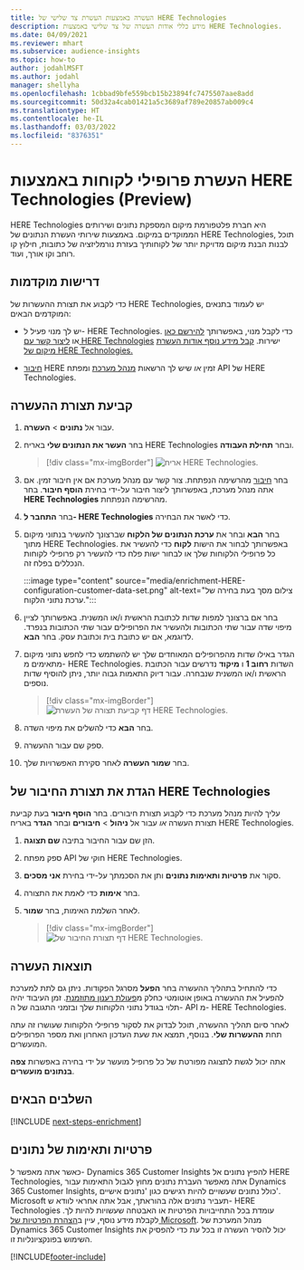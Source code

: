 ```yaml
---
title: העשרה באמצעות העשרת צד שלישי של HERE Technologies
description: מידע כללי אודות העשרה של צד שלישי באמצעות HERE Technologies.
ms.date: 04/09/2021
ms.reviewer: mhart
ms.subservice: audience-insights
ms.topic: how-to
author: jodahlMSFT
ms.author: jodahl
manager: shellyha
ms.openlocfilehash: 1cbbad9bfe559bcb15b23894fc7475507aae8add
ms.sourcegitcommit: 50d32a4cab01421a5c3689af789e20857ab009c4
ms.translationtype: HT
ms.contentlocale: he-IL
ms.lasthandoff: 03/03/2022
ms.locfileid: "8376351"
---
```

# <a name="enrichment-of-customer-profiles-with-here-technologies-preview"></a>העשרת פרופילי לקוחות באמצעות HERE Technologies‏ (Preview)

HERE Technologies היא חברת פלטפורמת מיקום המספקת נתונים ושירותים הממוקדים במיקום. באמצעות שירותי העשרת הנתונים של HERE Technologies, תוכל לבנות הבנת מיקום מדויקת יותר של לקוחותיך בעזרת נורמליזציה של כתובות, חילוץ קו רוחב וקו אורך, ועוד.

## <a name="prerequisites"></a>דרישות מוקדמות

כדי לקבוע את תצורת ההעשרות של HERE Technologies, יש לעמוד בתנאים המוקדמים הבאים:

- יש לך מנוי פעיל ל- HERE Technologies. כדי לקבל מנוי, באפשרותך [להירשם כאן](https://developer.here.com/sign-up?utm_medium=referral&utm_source=Microsoft-Dynamics-CI&create=Freemium-Basic) או [ליצור קשר עם HERE Technologies](https://developer.here.com/help?utm_medium=referral&utm_source=Microsoft-Dynamics-CI#how-can-we-help-you) ישירות. [קבל מידע נוסף אודות העשרת מיקום של HERE Technologies.](https://developer.here.com/location-enrichment?cid=Dev-MicrosoftDynamics-DB-0-Dev-&utm_source=MicrosoftDynamics&utm_medium=referral&utm_campaign=Online_Dev_ReferralMicrosoft)

- [חיבור](connections.md) HERE זמין *או* שיש לך הרשאות [מנהל מערכת](permissions.md#admin) ומפתח API של HERE Technologies.

## <a name="configure-the-enrichment"></a>קביעת תצורת ההעשרה

1. עבור אל **נתונים** > **העשרה**. 

1. בחר **העשר את הנתונים שלי** באריח HERE Technologies ובחר **תחילת העבודה**.

   > [!div class="mx-imgBorder"]
   > ![אריח HERE Technologies.](media/HERE-tile.png "אריח HERE Technologies")

1. בחר [חיבור](connections.md) מהרשימה הנפתחת. צור קשר עם מנהל מערכת אם אין חיבור זמין. אם אתה מנהל מערכת, באפשרותך ליצור חיבור על-ידי בחירת **הוסף חיבור**. בחר **HERE Technologies** מהרשימה הנפתחת. 

1. בחר **התחבר ל- HERE Technologies** כדי לאשר את הבחירה.

1.  בחר **הבא** ובחר את **ערכת הנתונים של הלקוח** שברצונך להעשיר בנתוני מיקום מתוך HERE Technologies. באפשרותך לבחור את הישות **לקוח** כדי להעשיר את כל פרופילי הלקוחות שלך או לבחור ישות פלח כדי להעשיר רק פרופילי לקוחות הנכללים בפלח זה.

    :::image type="content" source="media/enrichment-HERE-configuration-customer-data-set.png" alt-text="צילום מסך בעת בחירה של ערכת נתוני הלקוח.":::

1. בחר אם ברצונך למפות שדות לכתובת הראשית ו/או המשנית. באפשרותך לציין מיפוי שדה עבור שתי הכתובות ולהעשיר את הפרופילים עבור שתי הכתובות בנפרד. לדוגמא, אם יש כתובת בית וכתובת עסק. בחר **הבא**.

1. הגדר באילו שדות מהפרופילים המאוחדים שלך יש להשתמש כדי לחפש נתוני מיקום מתאימים מ- HERE Technologies. השדות **רחוב 1** ו **מיקוד** נדרשים עבור הכתובת הראשית ו/או המשנית שנבחרה. עבור דיוק התאמות גבוה יותר, ניתן להוסיף שדות נוספים.

   > [!div class="mx-imgBorder"]
   > ![דף קביעת תצורה של העשרת HERE Technologies.](media/enrichment-HERE-configuration.png "דף קביעת תצורה של העשרת HERE Technologies")

1. בחר **הבא** כדי להשלים את מיפוי השדה.

1. ספק שם עבור ההעשרה. 

1. בחר **שמור העשרה** לאחר סקירת האפשרויות שלך.

## <a name="configure-the-connection-for-here-technologies"></a>הגדת את תצורת החיבור של HERE Technologies 

עליך להיות מנהל מערכת כדי לקבוע תצורת חיבורים. בחר **הוסף חיבור** בעת קביעת תצורת העשרה *או* עבור אל **ניהול** > **חיבורים** ובחר **הגדר** באריח HERE Technologies.

1. הזן שם עבור החיבור בתיבה **שם תצוגה**.

1. ספק מפתח API חוקי של HERE Technologies.

1. סקור את **פרטיות ותאימות נתונים** ותן את הסכמתך על-ידי בחירת **אני מסכים**.

1. בחר **אימות** כדי לאמת את התצורה.

1. לאחר השלמת האימות, בחר **שמור**.

   > [!div class="mx-imgBorder"]
   > ![דף תצורת החיבור של HERE Technologies.](media/enrichment-HERE-connection.png "דף תצורת החיבור של HERE Technologies")

## <a name="enrichment-results"></a>תוצאות העשרה

כדי להתחיל בתהליך ההעשרה בחר **הפעל** מסרגל הפקודות. ניתן גם לתת למערכת להפעיל את ההעשרה באופן אוטומטי כחלק מ[פעולת רענון מתוזמנת](system.md#schedule-tab). זמן העיבוד יהיה תלוי בגודל נתוני הלקוחות שלך ובזמני התגובה של ה- API מ- HERE Technologies.

לאחר סיום תהליך ההעשרה, תוכל לבדוק את לסקור פרופילי הלקוחות שעושרו זה עתה תחת **ההעשרות שלי**. בנוסף, תמצא את שעת העדכון האחרון ואת מספר הפרופילים המועשרים.

אתה יכול לגשת לתצוגה מפורטת של כל פרופיל מועשר על ידי בחירה באפשרות **צפה בנתונים מועשרים**.

## <a name="next-steps"></a>השלבים הבאים

[!INCLUDE [next-steps-enrichment](../includes/next-steps-enrichment.md)]

## <a name="data-privacy-and-compliance"></a>פרטיות ותאימות של נתונים

כאשר אתה מאפשר ל- Dynamics 365 Customer Insights להפיץ נתונים אל HERE Technologies, אתה מאפשר העברת נתונים מחוץ לגבול התאימות עבור Dynamics 365 Customer Insights, כולל נתונים שעשויים להיות רגישים כגון 'נתונים אישיים'. Microsoft תעביר נתונים אלה בהוראתך, אבל אתה אחראי לוודא ש- HERE Technologies עומדת בכל התחייבויות הפרטיות או האבטחה שעשויות להיות לך. לקבלת מידע נוסף, עיין ב[הצהרת הפרטיות של Microsoft](https://go.microsoft.com/fwlink/?linkid=396732).
מנהל המערכת של Dynamics 365 Customer Insights יכול להסיר העשרה זו בכל עת כדי להפסיק את השימוש בפונקציונליות זו.


[!INCLUDE[footer-include](../includes/footer-banner.md)]
